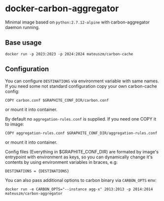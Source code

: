 # docker-carbon-aggregator #
Minimal image based on `python:2.7.12-alpine` with carbon-aggregator daemon running.

## Base usage ##
```
docker run -p 2023:2023 -p 2024:2024 mateuszm/carbon-cache
```

## Configuration ##
You can configure `DESTINATIONS` via environment variable with same names.
If you need some not standard configuration copy your own carbon-cache config:

```
COPY carbon.conf $GRAPHITE_CONF_DIR/carbon.conf
```
or mount it into container.

By default no `aggregation-rules.conf` is supplied. If you need one COPY it to
image:
```
COPY aggregation-rules.conf $GRAPHITE_CONF_DIR/aggregation-rules.conf
```
or mount it into container.

Config files (Everything in $GRAPHITE_CONF_DIR) are formated by image's 
entrypoint with environment as keys, so you can dynamically change it's contents
by using environment variables in braces, e.g:

```
DESTINATIONS = {DESTINATIONS}
```

You can also pass additional options to carbon binary via `CARBON_OPTS` env:
```
docker run -e CARBON_OPTS="--instance agg-x" 2013:2013 -p 2014:2014 mateuszm/carbon-aggregator
```
